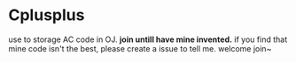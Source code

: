 # Cplusplus
use to storage AC code in OJ. **join untill have mine invented.**
if you find that mine code isn't the best, please create a issue to tell me.
welcome join~
